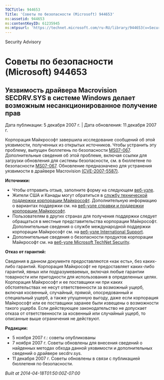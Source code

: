 ```yaml
---
TOCTitle: 944653
Title: 'Советы по безопасности (Microsoft) 944653'
ms:assetid: 944653
ms:contentKeyID: 61235945
ms:mtpsurl: 'https://technet.microsoft.com/ru-RU/library/944653(v=Security.10)'
---
```


Security Advisory

Советы по безопасности (Microsoft) 944653
=========================================

Уязвимость драйвера Macrovision SECDRV.SYS в системе Windows делает возможным несанкционированное получение прав
----------------------------------------------------------------------------------------------------------------

Дата публикации: 5 декабря 2007 г. | Дата обновления: 11 декабря 2007 г.

Корпорация Майкрософт завершила исследование сообщений об этой уязвимости, полученных из открытых источников. Чтобы устранить эту проблему, выпущен бюллетень по безопасности [MS07-067](http://technet.microsoft.com/security/bulletin/ms07-067). Дополнительные сведения об этой проблеме, включая ссылки для загрузки обновления для системы безопасности, см. в бюллетене по безопасности [MS07-067](http://technet.microsoft.com/security/bulletin/ms07-067). Обновление предназначено для устранения уязвимости в драйвере Macrovision [(CVE-2007-5587)](http://www.cve.mitre.org/cgi-bin/cvename.cgi?name=cve-2007-5587).

**Источники:**

-   Чтобы отправить отзыв, заполните форму на следующем [веб-узле](https://support.microsoft.com/common/survey.aspx?scid=sw;en;1257&amp;showpage=1&amp;ws=technet&amp;sd=tech).
-   Жители США и Канады могут обратиться в [службу технической поддержки корпорации Майкрософт](http://go.microsoft.com/fwlink/?linkid=21131). Дополнительную информацию о вариантах поддержки см. на [веб-узле справки и поддержки корпорации Майкрософт](http://support.microsoft.com?ln=ru).
-   Пользователям в других странах для получения поддержки следует обращаться в местные представительства корпорации Майкрософт. Дополнительные сведения о службе международной поддержки корпорации Майкрософт см. на [веб-узле International Support](http://go.microsoft.com/fwlink/?linkid=21155).
-   Дополнительные сведения о безопасности продуктов корпорации Майкрософт см. на [веб-узле Microsoft TechNet Security](http://go.microsoft.com/fwlink/?linkid=21132).

**Отказ от гарантий:**

Сведения в данном документе предоставляются «как есть», без каких-либо гарантий. Корпорация Майкрософт не предоставляет каких-либо гарантий, явных или подразумеваемых, включая любые гарантии товарности или пригодности для использования в определенных целях. Корпорация Майкрософт и ее поставщики ни при каких обстоятельствах не несут ответственности за возможный ущерб, включая косвенный, случайный, прямой, опосредованный и специальный ущерб, а также упущенную выгоду, даже если корпорация Майкрософт или ее поставщики заранее были извещены о возможности такого ущерба. Если действующее законодательство не допускает отказа от ответственности за косвенный или случайный ущерб, то описанные выше ограничения не действуют.

**Редакции:**

-   5 ноября 2007 г.: советы опубликованы
-   7 ноября 2007 г. Советы обновлены для внесения сведений о найденных методах обхода данной уязвимости и дополнительных сведений о драйвере secdrv.sys.
-   11 декабря 2007 г. Советы обновлены в связи с публикацией бюллетеня по безопасности.

*Built at 2014-04-18T01:50:00Z-07:00*
